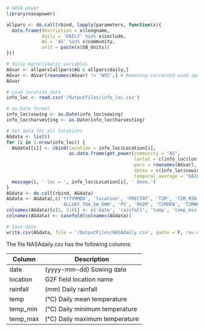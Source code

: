```r
# NASA power
library(nasapower)

allpars <- do.call(rbind, lapply(parameters, function(x){
  data.frame(description = x$longname, 
             daily = 'DAILY' %in% x$include, 
             AG = 'AG' %in% x$community, 
             unit = paste(x$SB_Units))
}))

# daily Agroclimatic variables
AGvar <- allpars[allpars$AG & allpars$daily,]
AGvar <- AGvar[rownames(AGvar) != 'WSC',] # Removing corrected wind speed because it's not available 
AGvar

# Load location data
info_loc <- read.csv('/OutputFiles/info_loc.csv')

# as.Date format
info_loc$sowing <- as.Date(info_loc$sowing)
info_loc$harvesting <- as.Date(info_loc$harvesting)

# Get data for all locations
AGdata <- list()
for (i in 1:nrow(info_loc)) {
  AGdata[[i]] <- cbind(location = info_loc$Location[i],
                       as.data.frame(get_power(community = "AG",
                                               lonlat = c(info_loc$lon[i], info_loc$lat[i]),
                                               pars = rownames(AGvar),
                                               dates = c(info_loc$sowing[i], info_loc$harvesting[i]),
                                               temporal_average = "DAILY")))
  message(i, ' loc = ', info_loc$Location[i], ' done.')
}
AGdata <- do.call(rbind, AGdata)
AGdata <- AGdata[,c('YYYYMMDD', 'location', 'PRECTOT', 'T2M', 'T2M_MIN', 'T2M_MAX', 'ALLSKY_SFC_LW_DWN', 'ALLSKY_SFC_SW_DWN',
                    'ALLSKY_TOA_SW_DWN', 'PS', 'RH2M', 'T2MDEW', 'T2MWET', 'TS', 'WS10M')]
colnames(AGdata)[c(1, 3:6)] <- c('date', 'rainfall', 'temp', 'temp_min', 'temp_max')
colnames(AGdata) <- casefold(colnames(AGdata))

# Save data
write.csv(AGdata, file = '/OutputFiles/NASAdaily.csv', quote = F, row.names = F)
```


The file NASAdaily.csv has the following columns:

|Column|Description|
|------|-----------|
|date| (yyyy-mm-dd) Sowing date |
|location| G2F field location name |
|rainfall| (mm) Daily rainfall |
|temp| (°C) Daily mean temperature |
|temp_min| (°C) Daily minimum temperature |
|temp_max| (°C) Daily maximum temperature |
